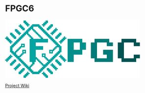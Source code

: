 # FPGC6

[![FPGC Logo](Documentation/docs/images/logo_big_alpha.png)](https://www.b4rt.nl/fpgc/)

[Project Wiki](https://www.b4rt.nl/fpgc/)